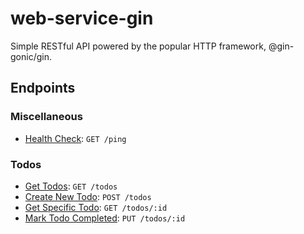 # web-service-gin

Simple RESTful API powered by the popular HTTP framework, @gin-gonic/gin.

## Endpoints

### Miscellaneous

- [Health Check](docs/healthcheck.md): `GET /ping`

### Todos

- [Get Todos](docs/todos/get.md): `GET /todos`
- [Create New Todo](docs/todos/post.md): `POST /todos`
- [Get Specific Todo](docs/todos/[id]/get.md): `GET /todos/:id`
- [Mark Todo Completed](docs/todos/[id]/put.md): `PUT /todos/:id`
